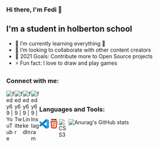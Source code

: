 ### Hi there, I'm Fedi  👋 


## I'm a student in holberton school 

- 🌱 I’m currently learning everything 🤣
- 👯 I’m looking to collaborate with other content creators
- 🥅 2021 Goals: Contribute more to Open Source projects
- ⚡ Fun fact: I love to draw and play games

### Connect with me:

[<img align="left" alt="fedy69  | YouTube" width="22px" src="https://cdn.jsdelivr.net/npm/simple-icons@v3/icons/youtube.svg" />][youtube]
[<img align="left" alt="fedy69 | Twitter" width="22px" src="https://cdn.jsdelivr.net/npm/simple-icons@v3/icons/twitter.svg" />][twitter]
[<img align="left" alt="fedy69  | LinkedIn" width="22px" src="https://cdn.jsdelivr.net/npm/simple-icons@v3/icons/linkedin.svg" />][linkedin]
[<img align="left" alt="fedy69 | Instagram" width="22px" src="https://cdn.jsdelivr.net/npm/simple-icons@v3/icons/instagram.svg" />][instagram]



<br />

### Languages and Tools:

<img align="left" alt="Visual Studio Code" width="26px" src="https://raw.githubusercontent.com/github/explore/80688e429a7d4ef2fca1e82350fe8e3517d3494d/topics/visual-studio-code/visual-studio-code.png" />
<img align="left" alt="HTML5" width="26px" src="https://raw.githubusercontent.com/github/explore/80688e429a7d4ef2fca1e82350fe8e3517d3494d/topics/html/html.png" />
<img align="left" alt="CSS3" width="26px" src="https://raw.



---
[![Anurag's GitHub stats](https://github-readme-stats.vercel.app/api?username=fedy69)](https://github.com/fedy69/github-readme-stats)


</details>



[twitter]: https://twitter.com/
[youtube]: https://youtube.com/
[instagram]: https://instagram.com/fedyyyaas
[linkedin]: https://linkedin.com/in//in/ax-fedy-330040222/

